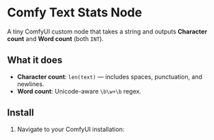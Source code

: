 # Comfy Text Stats Node

A tiny ComfyUI custom node that takes a string and outputs **Character count** and **Word count** (both `INT`).

## What it does

- **Character count**: `len(text)` — includes spaces, punctuation, and newlines.
- **Word count**: Unicode-aware `\b\w+\b` regex.

## Install

1. Navigate to your ComfyUI installation:

